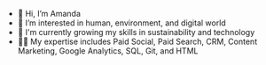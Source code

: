 - 👋 Hi, I’m Amanda
- 👀 I’m interested in human, environment, and digital world
- 🌱 I'm currently growing my skills in sustainability and technology
- 👩‍💻 My expertise includes Paid Social, Paid Search, CRM, Content Marketing, Google Analytics, SQL, Git, and HTML

<!---
amandakartikasari/amandakartikasari is a ✨ special ✨ repository because its `README.md` (this file) appears on your GitHub profile.
You can click the Preview link to take a look at your changes.
--->
